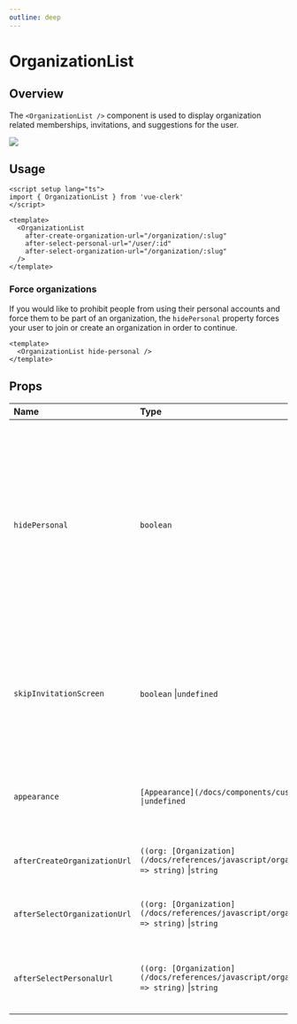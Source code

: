 ```yaml
---
outline: deep
---
```


# OrganizationList

## Overview

The `<OrganizationList />` component is used to display organization related memberships, invitations, and suggestions for the user.

<img src="https://clerk.com/_next/image?url=%2Fdocs%2Fimages%2Fui-components%2Fcomponent-org_list.svg&w=1080&q=75" />

## Usage

```vue
<script setup lang="ts">
import { OrganizationList } from 'vue-clerk'
</script>

<template>
  <OrganizationList
    after-create-organization-url="/organization/:slug"
    after-select-personal-url="/user/:id"
    after-select-organization-url="/organization/:slug"
  />
</template>
```

### Force organizations

If you would like to prohibit people from using their personal accounts and force them to be part of an organization, the `hidePersonal` property forces your user to join or create an organization in order to continue.

```vue
<template>
  <OrganizationList hide-personal />
</template>
```

## Props

|Name|Type|Description|
|:----|:----|:----|
|`hidePersonal`|`boolean`|By default, users can switch between organization and their personal account. This option controls whether `<OrganizationList />` will include the user's personal account in the organization list. Setting this to `false` will hide the personal account entry, and users will only be able to switch between organizations. Defaults to `false`.|
|`skipInvitationScreen`|`boolean` \|`undefined`|Hides the screen for sending invitations after an organization is created. When left undefined Clerk will automatically hide the screen if the number of max allowed members is equal to 1.Defaults to `false`.|
|`appearance`|`[Appearance](/docs/components/customization/overview) \|undefined`|Optional object to style your components. Will only affect [Clerk Components](/docs/components/overview) and not [Account Portal](/docs/account-portal/overview) pages.|
|`afterCreateOrganizationUrl`|`((org: [Organization](/docs/references/javascript/organization/organization)) => string)` \|`string`|Full URL or path to navigate after creating a new organization.|
|`afterSelectOrganizationUrl`|`((org: [Organization](/docs/references/javascript/organization/organization)) => string)` \|`string`|Full URL or path to navigate after selecting an organization.Defaults to `undefined`.|
|`afterSelectPersonalUrl`|`((org: [Organization](/docs/references/javascript/organization/organization)) => string)` \|`string`|Full URL or path to navigate after selecting the personal account.Defaults to `undefined`.|
